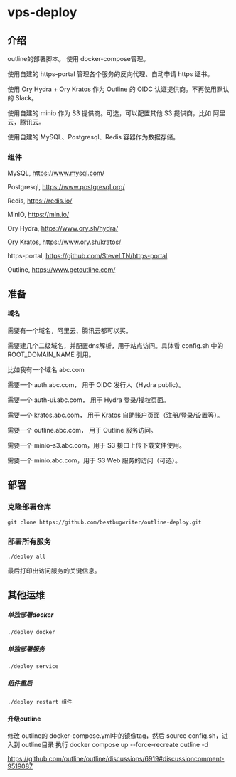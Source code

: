 # vps-deploy

## 介绍

outline的部署脚本。 使用 docker-compose管理。

使用自建的 https-portal 管理各个服务的反向代理、自动申请 https 证书。

使用 Ory Hydra + Ory Kratos 作为 Outline 的 OIDC 认证提供商。不再使用默认的 Slack。

使用自建的 minio 作为 S3 提供商。可选，可以配置其他 S3 提供商，比如 阿里云，腾讯云。

使用自建的 MySQL、Postgresql、Redis 容器作为数据存储。

### 组件

MySQL, https://www.mysql.com/

Postgresql, https://www.postgresql.org/

Redis, https://redis.io/

MinIO, https://min.io/

Ory Hydra, https://www.ory.sh/hydra/

Ory Kratos, https://www.ory.sh/kratos/

https-portal, https://github.com/SteveLTN/https-portal

Outline, https://www.getoutline.com/

## 准备

#### 域名

需要有一个域名，阿里云、腾讯云都可以买。

需要建几个二级域名，并配置dns解析，用于站点访问。具体看 config.sh 中的 ROOT_DOMAIN_NAME 引用。

比如我有一个域名 abc.com

需要一个 auth.abc.com， 用于 OIDC 发行人（Hydra public）。

需要一个 auth-ui.abc.com， 用于 Hydra 登录/授权页面。

需要一个 kratos.abc.com， 用于 Kratos 自助账户页面（注册/登录/设置等）。

需要一个 outline.abc.com， 用于 Outline 服务访问。

需要一个 minio-s3.abc.com，用于 S3 接口上传下载文件使用。

需要一个 minio.abc.com，用于 S3 Web 服务的访问（可选）。

## 部署

### 克隆部署仓库

`git clone https://github.com/bestbugwriter/outline-deploy.git
`

### 部署所有服务

`./deploy all
`

最后打印出访问服务的关键信息。

## 其他运维

##### 单独部署docker

`./deploy docker
`

##### 单独部署服务

`./deploy service
`

##### 组件重启

`./deploy restart 组件
`

#### 升级outline


修改 outline的 docker-compose.yml中的镜像tag，然后 source config.sh，进入到 outline目录  执行 
docker compose up --force-recreate outline -d

https://github.com/outline/outline/discussions/6919#discussioncomment-9519087 
